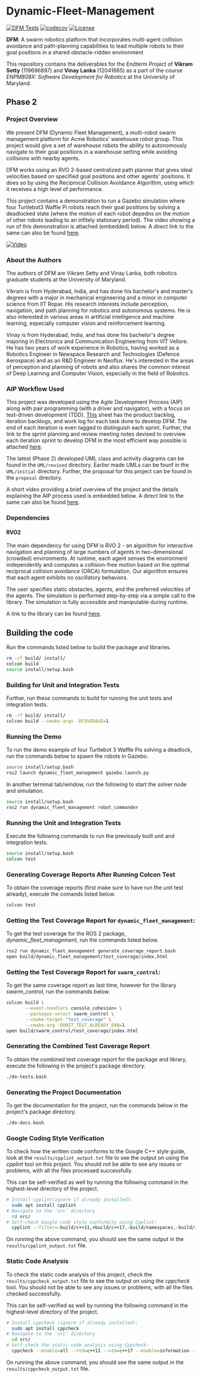 # Dynamic-Fleet-Management

[![DFM Tests](https://github.com/vikrams169/Dynamic-Fleet-Management/actions/workflows/run-unit-test-and-upload-codecov.yml/badge.svg)](https://github.com/vikrams169/Dynamic-Fleet-Management/actions/workflows/run-unit-test-and-upload-codecov.yml)
[![codecov](https://codecov.io/gh/vikrams169/Dynamic-Fleet-Management/graph/badge.svg?token=DNDF5KKAKK)](https://codecov.io/gh/vikrams169/Dynamic-Fleet-Management)
[![License](https://img.shields.io/badge/license-MIT-blue.svg)](LICENSE)

**DFM**: A swarm robotics platform that incorporates multi-agent collision avoidance and path-planning capabilities to lead multiple robots to their goal positions in a shared obstacle-ridden environment

This repository contains the deliverables for the Endterm Project of **Vikram Setty** (119696897) and **Vinay Lanka** (12041665) as a part of the course *ENPM808X: Software Development for Robotics* at the University of Maryland.

## Phase 2

### Project Overview
We present DFM (Dynamic Fleet Management), a multi-robot swarm management platform for Acme Robotics’ warehouse robot group. This project would give a set of warehouse robots the ability to autonomously navigate to their goal positions in a warehouse setting while avoiding collisions with nearby agents.

DFM works using an RVO 2-based centralized path planner that gives ideal velocities based on specified goal positions and other agents' positions. It does so by using the Reciprocal Collision Avoidance Algorithm, using which it receives a high level of performance.

This project contains a demonstration to run a Gazebo simulation where four Turtlebot3 Waffle Pi robots reach their goal positions by solving a deadlocked state (where the motion of each robot depedns on the motion of other robots leading to an infitely stationary period). The video showing a run of this demonstration is attached (embedded) below. A direct link to the same can also be found [here](https://youtu.be/1cPTRiXnLuE).

[![Video](images/deadlock_prevention.png)](https://youtu.be/1cPTRiXnLuE)

### About the Authors
The authors of DFM are Vikram Setty and Vinay Lanka, both robotics graduate students at the University of Maryland.

Vikram is from Hyderabad, India, and has done his bachelor's and master's degrees with a major in mechanical engineering and a minor in computer science from IIT Ropar. His research interests include perception, navigation, and path planning for robotics and autonomous systems. He is also interested in various areas in artificial intelligence and machine learning, especially computer vision and reinforcement learning.

Vinay is from Hyderabad, India, and has done his bachelor's degree majoring in Electronics and Communication Engineering from VIT Vellore. He has two years of work experience in Robotics, having worked as a Robotics Engineer in Newspace Research and Technologies (Defence Aerospace) and as an R&D Engineer in Neoflux. He's interested in the areas of perception and planning of robots and also shares the common interest of Deep Learning and Computer Vision, especially in the field of Robotics.

### AIP Workflow Used
This project was developed using the Agile Development Process (AIP) along with pair programming (with a driver and navigator), with a focus on test-driven development (TDD). [This](https://docs.google.com/spreadsheets/d/1S3s_57Yvaj8MZw6J9p7SwZRwz12uO2v6gIpWTRvaI18/edit?usp=sharing) sheet has the product backlog, iteration backlogs, and work log for each task done to develop DFM. The end of each iteration is even tagged to distinguish each sprint. Further, the link to the sprint planning and review meeting notes devised to overview each iteration sprint to develop DFM in the most efficient way possible is attached [here](https://docs.google.com/document/d/1pLAjcp51Vj-sIhFrzhY8Alna1NpD0xXxPJ0TkzX-hBk/edit?usp=sharing).

The latest (Phase 2) developed UML class and activity diagrams can be found in the `UML/revised` directory. Earlier made UMLs can be founf in the `UML/initial` directory. Further, the proposal for this project can be found in the `proposal` directory.

A short video providing a brief overview of the project and the details explaining the AIP process used is embedded below. A direct link to the same can also be found [here]().

<!--- [![Video]()]() --->

### Dependencies

#### RVO2
The main dependency for using DFM is RVO 2 - an algorithm for interactive navigation and planning of large numbers of agents in two-dimensional (crowded) environments. At runtime, each agent senses the environment independently and computes a collision-free motion based on the optimal reciprocal collision avoidance (ORCA) formulation. Our algorithm ensures that each agent exhibits no oscillatory behaviors.

The user specifies static obstacles, agents, and the preferred velocities of the agents. The simulation is performed step-by-step via a simple call to the library. The simulation is fully accessible and manipulable during runtime. 

A link to the library can be found [here](https://gamma.cs.unc.edu/RVO2/documentation/2.0/index.html).

## Building the code

Run the commands listed below to build the package and libraries.
```bash
rm -rf build/ install/
colcon build 
source install/setup.bash
```

### Building for Unit and Integration Tests

Further, run these commands to build for running the unit tests and integration tests.
```bash
rm -rf build/ install/
colcon build --cmake-args -DCOVERAGE=1 
```

### Running the Demo

To run the demo example of four Turtlebot 3 Waffle Pis solving a deadlock, run the commands below to spawn the robots in Gazebo.
```bash
source install/setup.bash
ros2 launch dynamic_fleet_management gazebo.launch.py 
```
In another terminal tab/window, run the following to start the solver node and simulation.
```bash
source install/setup.bash
ros2 run dynamic_fleet_management robot_commander 
```

### Running the Unit and Integration Tests

Execute the following commands to run the previosuly built unit and integration tests.
```bash
source install/setup.bash
colcon test
```

### Generating Coverage Reports After Running Colcon Test

To obtain the coverage reports (first make sure to have run the unit test already), execute the comands listed below.
```bash
colcon test
```

### Getting the Test Coverage Report for `dynamic_fleet_management`:

To get the test coverage for the ROS 2 package, *dynamic_fleet_management*, run the commands listed below.
``` bash
ros2 run dynamic_fleet_management generate_coverage_report.bash
open build/dynamic_fleet_management/test_coverage/index.html
```

### Getting the Test Coverage Report for `swarm_control`:

To get the same coverage report as last time, however for the library *swarm_control*, run the commands below.
``` bash
colcon build \
       --event-handlers console_cohesion+ \
       --packages-select swarm_control \
       --cmake-target "test_coverage" \
       --cmake-arg -DUNIT_TEST_ALREADY_RAN=1
open build/swarm_control/test_coverage/index.html
```

### Generating the Combined Test Coverage Report

To obtain the combined test coverage report for the package and library, execute the following in the project's package directory.
``` bash
./do-tests.bash
```

### Generating the Project Documentation

To get the documentation for the project, run the commands below in the project's package directory.
``` bash
./do-docs.bash
```

### Google Coding Style Verification
To check how the written code conforms to the Google C++ style guide, look at the `results/cpplint_output.txt` file to see the output on using the *cpplint* tool on this project. You should not be able to see any issues or problems, with all the files processed successfully.

This can be self-verified as well by running the following command in the highest-level directory of the project.
```sh
# Install cpplint(ignore if already installed):
  sudo apt install cpplint
# Navigate to the 'src' directory
  cd src/
# Self-check Google code style conformity using Cpplint:
  cpplint --filter=-build/c++11,+build/c++17,-build/namespaces,-build/include_order swarm_control/src/*.cpp swarm_control/include/*hpp dynamic_fleet_management/src/*.cpp
```

On running the above command, you should see the same output in the `results/cpplint_output.txt` file.


### Static Code Analysis
To check the static code analysis of this project, check the `results/cppcheck_output.txt` file to see the output on using the *cppcheck* tool. You should not be able to see any issues or problems, with all the files checked successfully.

This can be self-verified as well by running the following command in the highest-level directory of the project.
```sh
# Install cppcheck (ignore if already installed):
  sudo apt install cppcheck
# Navigate to the 'src' directory
  cd src/
# Self-check the static code analysis using Cppcheck:
  cppcheck --enable=all --std=c++11 --std=c++17 --enable=information --check-config --suppress=missingInclude --suppress=*:*test*/ --suppress=unmatchedSuppression $( find . -name *.cpp | grep -vE -e "^./build/")
```

On running the above command, you should see the same output in the `results/cppcheck_output.txt` file.